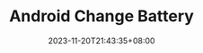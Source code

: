 ---
title: "Android Change Battery"
description: 
date: 2023-11-20T21:43:35+08:00
lastmod:
image: 
math: 
license: 
tags:
categories: 
    - Fixit
hidden: false
comments: true
draft: false
---